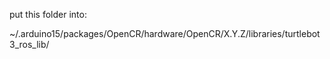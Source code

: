 put this folder into:

~/.arduino15/packages/OpenCR/hardware/OpenCR/X.Y.Z/libraries/turtlebot3_ros_lib/
